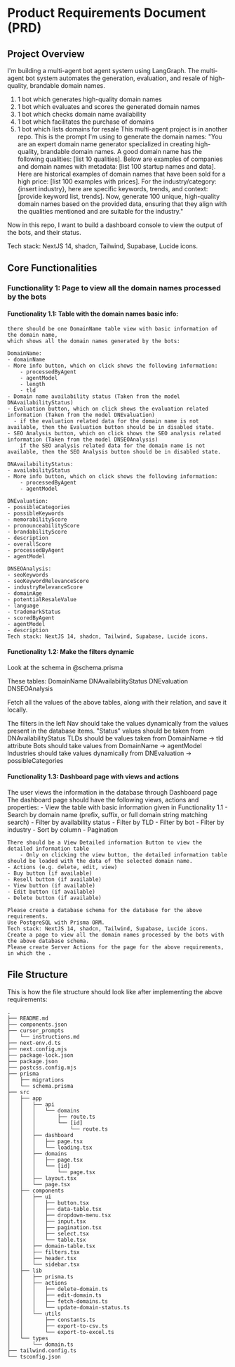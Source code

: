 # Product Requirements Document (PRD)

## Project Overview
I'm building a multi-agent bot agent system using LangGraph.
The multi-agent bot system automates the generation, evaluation, and resale of high-quality, brandable domain names.

1. 1 bot which generates high-quality domain names
2. 1 bot which evaluates and scores the generated domain names
3. 1 bot which checks domain name availability
4. 1 bot which facilitates the purchase of domains
5. 1 bot which lists domains for resale
This multi-agent project is in another repo.
This is the prompt I'm using to generate the domain names:
"You are an expert domain name generator specialized in creating high-quality, brandable domain names. A good domain name has the following qualities: [list 10 qualities]. Below are examples of companies and domain names with metadata: [list 100 startup names and data]. Here are historical examples of domain names that have been sold for a high price: [list 100 examples with prices]. For the industry/category: {insert industry}, here are specific keywords, trends, and context: [provide keyword list, trends].
Now, generate 100 unique, high-quality domain names based on the provided data, ensuring that they align with the qualities mentioned and are suitable for the industry."

Now in this repo, I want to build a dashboard console to view the output of the bots, and their status.

Tech stack: NextJS 14, shadcn, Tailwind, Supabase, Lucide icons.

## Core Functionalities

### Functionality 1: Page to view all the domain names processed by the bots

#### Functionality 1.1: Table with the domain names basic info:
    there should be one DomainName table view with basic information of the domain name,
    which shows all the domain names generated by the bots:

    DomainName:
    - domainName
    - More info button, which on click shows the following information:
        - processedByAgent
        - agentModel
        - length
        - tld
    - Domain name availability status (Taken from the model DNAvailabilityStatus)
    - Evaluation button, which on click shows the evaluation related information (Taken from the model DNEvaluation)
      - if the evaluation related data for the domain name is not available, then the Evaluation button should be in disabled state.
    - SEO Analysis button, which on click shows the SEO analysis related information (Taken from the model DNSEOAnalysis)
        if the SEO analysis related data for the domain name is not available, then the SEO Analysis button should be in disabled state.

    DNAvailabilityStatus:
    - availabilityStatus
    - More info button, which on click shows the following information:
        - processedByAgent
        - agentModel

    DNEvaluation:
    - possibleCategories
    - possibleKeywords
    - memorabilityScore
    - pronounceabilityScore
    - brandabilityScore
    - description
    - overallScore
    - processedByAgent
    - agentModel

    DNSEOAnalysis:
    - seoKeywords
    - seoKeywordRelevanceScore
    - industryRelevanceScore
    - domainAge
    - potentialResaleValue
    - language
    - trademarkStatus
    - scoredByAgent
    - agentModel
    - description
    Tech stack: NextJS 14, shadcn, Tailwind, Supabase, Lucide icons.

#### Functionality 1.2: Make the filters dynamic

Look at the schema in @schema.prisma 

These tables:
DomainName
DNAvailabilityStatus
DNEvaluation
DNSEOAnalysis

Fetch all the values of the above tables, along with their relation, and save it locally.

The filters in the left Nav should take the values dynamically from the values present in the database items.
"Status" values should be taken from  DNAvailabilityStatus
TLDs should be values taken from DomainName -> tld attribute
Bots should take values from DomainName -> agentModel
Industries should take values dynamically from DNEvaluation -> possibleCategories





#### Functionality 1.3: Dashboard page with views and actions
The user views the information in the database through Dashboard page
The dashboard page should have the following views, actions and properties:
    - View the table with basic information given in Functionality 1.1
    - Search by domain name (prefix, suffix, or full domain string matching search)
    - Filter by availability status
    - Filter by TLD
    - Filter by bot
    - Filter by industry
    - Sort by column
    - Pagination

    There should be a View Detailed information Button to view the detailed information table
        - Only on clicking the view button, the detailed information table should be loaded with the data of the selected domain name.
    - Actions (e.g. delete, edit, view)
    - Buy button (if available)
    - Resell button (if available)
    - View button (if available)
    - Edit button (if available)
    - Delete button (if available)

    Please create a database schema for the database for the above requirements.
    Use PostgreSQL with Prisma ORM.
    Tech stack: NextJS 14, shadcn, Tailwind, Supabase, Lucide icons.
    Create a page to view all the domain names processed by the bots with the above database schema.
    Please create Server Actions for the page for the above requirements, in which the .


## File Structure
This is how the file structure should look like after implementing the above requirements:

    .
    ├── README.md
    ├── components.json
    ├── cursor_prompts
    │   └── instructions.md
    ├── next-env.d.ts
    ├── next.config.mjs
    ├── package-lock.json
    ├── package.json
    ├── postcss.config.mjs
    ├── prisma
    │   ├── migrations
    │   └── schema.prisma
    ├── src
    │   ├── app
    │   │   ├── api
    │   │   │   └── domains
    │   │   │       ├── route.ts
    │   │   │       └── [id]
    │   │   │           └── route.ts
    │   │   ├── dashboard
    │   │   │   ├── page.tsx
    │   │   │   └── loading.tsx
    │   │   ├── domains
    │   │   │   ├── page.tsx
    │   │   │   └── [id]
    │   │   │       └── page.tsx
    │   │   ├── layout.tsx
    │   │   └── page.tsx
    │   ├── components
    │   │   ├── ui
    │   │   │   ├── button.tsx
    │   │   │   ├── data-table.tsx
    │   │   │   ├── dropdown-menu.tsx
    │   │   │   ├── input.tsx
    │   │   │   ├── pagination.tsx
    │   │   │   ├── select.tsx
    │   │   │   └── table.tsx
    │   │   ├── domain-table.tsx
    │   │   ├── filters.tsx
    │   │   ├── header.tsx
    │   │   └── sidebar.tsx
    │   ├── lib
    │   │   ├── prisma.ts
    │   │   ├── actions
    │   │   │   ├── delete-domain.ts
    │   │   │   ├── edit-domain.ts
    │   │   │   ├── fetch-domains.ts
    │   │   │   └── update-domain-status.ts
    │   │   └── utils
    │   │       ├── constants.ts
    │   │       ├── export-to-csv.ts
    │   │       └── export-to-excel.ts
    │   └── types
    │       └── domain.ts
    ├── tailwind.config.ts
    └── tsconfig.json